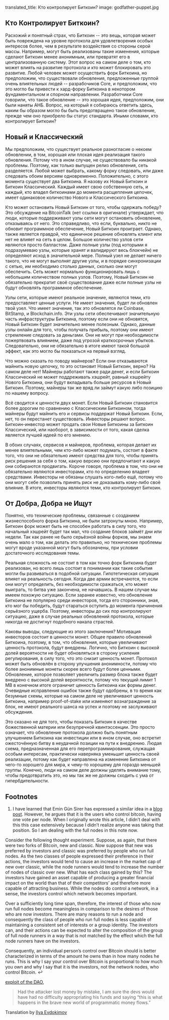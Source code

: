 translated_title: Кто контролирует Биткоин?
image: godfather-puppet.jpg

## Кто Контролирует Биткоин?

Расхожий и понятный страх, что Биткоин -- это вещь, которая может быть повреждена на уровне протокола для удовлетворения особых интересов более, чем в результате воздействия со стороны серой массы. Например, могут быть реализованы такие  изменения, которые сделают Биткоин менее анонимным, или превратят его в централизованную систему. Этот вопрос на самом деле о том, кто может влиять на развитие протокола и кто может блокировать это развитие. Любой человек может осуществить форк Биткоина, но предположим, что существовали обновления, предложенные группой очень влиятельных людей -- разрабочиков Core, и предположим, что это могло бы привести к хард-форку Биткоина в некотором фундаментальном и спорном направлении. Разработчики Core говорили, что такое обновление -- это хорошая идея, предположим, они были наняты АНБ. Вопрос, на который я собираюсь ответить здесь, каким бы образом могло бы быть предотвращено такое обновление, прежде чем оно приобрело бы статус стандарта. Иными словами, кто контролирует Биткоин?

## Новый и Классический

Мы предположим, что существует реальное разногласие о некоем обновлении, в том, хорошая или плохая идея реализация такого обновления. Потому что в ином случае, не существовало бы никакой проблемы. Поэтому, как только выпущен релиз обновления, сеть разделяется. Любой может выбрать, какому форку следовать, или даже следовать обоим версиям одновременно. Положительно, с этого момента существует два Биткоина. Я назову их Новый Биткоин и Биткоин Классический. Каждый имеет свою собственную сеть, и каждый, кто владел биткоинами до момента расщепления цепочек, имеет одинаковое количество Нового и Классического Биткоина.

Кто может остановить Новый Биткоин от того, чтобы одержать победу? Это обсуждение на BitcoinTalk (нет ссылки в оригинале) утверждает, что люди, которые поддерживают узлы сети могут остановить обновление, отказываясь от него. Это справедливо, что если, буквально, никто не обновит программное обеспечение, Новый Биткоин проиграет. Однако, также является правдой, что единичное решение обновлять клиент или нет не влияет на сеть в целом. Большое количество узлов сети являются просто балластом. Даже полные узлы (под которыми я подразумеваю узлы, которые хранят и валидируют весь блокчейн) не определяют исход в значительной мере. Полный узел не делает ничего такого, что не могут выполнят другие узлы, и в порядке синхронизации с сетью, им необходимо столько данных, сколько они могут обеспечить. Сеть может нормально функционировать лишь с небольшим количеством полных узлов. Поэтому, Новый Биткоин не обязательно прекратит своё существование даже если полные узлы не будут обновлять программное обеспечение.

Узлы сети, которые имеют реальное значение, являются теми, кто предоставляет ценные услуги. Не имеет значения, будет ли обновлен твой узел. Что имеет значение, так это обновлятся ли Coinbase, BitStamp, и Blockchain.info. Эти узлы сети обеспечивают значительную часть инфраструктуры Биткоина, поэтому если они не обновятся, Новый Биткоин будет значительно менее полезным. Однако, данные узлы онлайн для того, чтобы получать прибыль, поэтому они имеют стремление следовать за деньгами. Они не могут при необходимости пожертвовать влиянием, даже под угрозой краткосрочных убытков. Следовательно, они не обязательно в итоге имеют такой большой эффект, как это могло бы показаться на первый взгляд.

Что можно сказать по поводу майнеров? Если они отказываются майнить новую цепочку, то это остановит Новый Биткоин, верно? На самом деле нет! Майнеры работают также ради денег, и если Биткоин Классический не может поддреживать хэшрейт, равный хэшрейту Нового Биткоина, они будут вкладывать больше ресурсов в Новый Биткоин. Поэтому, майнеры так же вряд ли займут какую либо позицию по нашему вопросу.

Всё сводится к ценности двух монет. Если Новый Биткоин становится более дорогим по сравнению с Классическим Биткоином, тогда майнеры будут майнить его и сервисы поддержат Новый Биткоин. Если, нет, то он перестанет существовать. Инвесторы решают вопрос. Биткоин-инвестор может продать свои Новые Биткоины за Биткоин Классический, или наоборот, в зависимости от того, какая сделка является лучшей идеей по его мнению.

В обоих случаях, сервисов и майнеров, проблема, которая делает их менее влиятельными, чем кто-либо может подумать, состоит в факте того, что они не обязательно имеют средства для того, чтобы принять риск решения за себя о том, какую версию они предпочитают и какую они собираются продвигать. Короче говоря, проблема в том, что они не обязательно являются инвесторами, кто по определению владеет средствами. Инвесторы не обязаны слушать кого-либо ещё, потому что они могут себе позволить принять риск не доказывать кому-либо своё влияние. В итоге, инвесторы являются теми, кто контролирует Биткоин.

## От Добра, Добра не Ищут

Понятно, что технические проблемы, связанные с созданием жизнеспособного форка Биткоина, не были затронуты мною. Например, Биткоин форк может быть не способен работать в силу того, что начальный хэшрейт будет так мал, что создание блоков займёт дни или недели. Так как ранее не было серьёзной войны форков, мы знаем очень мало о том, как делать это правильно, но технические проблемы могут вроде указанной могут быть обозначены, при условии достаточного исследования темы.

Реальная сложность не состоит в том как точно форк Биткоина будет реализован, но всего лишь состоит в понимании как такие события могли бы развиваться в подобной ситуации. Гипотетическая ситуация влияет на реальность сегодня. Когда две армии встречаются, то если они могут определить, без необходимости сражаться, кто может выиграть, то битва уже закончена, не начавшись. В нашем случае мы имеем похожую ситуацию. Если заранее известно, что обновление Биткоина не популярно среди инвесторов, тогда его сторонники, зная, кто мог бы победить, будут стараться оступить до момента причинения серьёзного ущерба. Поэтому, инвесторы до сих пор контролируют ситуацию, даже в случае реальных обновлений протокола, которые никогда не достигнут подобного накала страстей.

Каковы выводы, следующие из этого заключения? Мотивация инвесторов состоит в ценности монет. Общее правило обновлений Биткоина, поэтому, в том, что обновления, которые увеличивают ценность протокола, будут внедрены. Логично, что Биткоин с высокой долей вероятности не будет обновляться в сторону усиления регулирования, в силу того, что это снизит ценность монет. Протокол может быть обновлён в сторону улучшения анонимности, потому что более анонимные монеты скорее всего будут более ценными. Обновление, которое позволяет увеличить размер блока также будет внедрено с высокой долей вероятности, потому что текущий лимит 1 MB в конечном итоге ограничит ценность Биткоина как формы денег. Очевидные исправления ошибок также будут одобрены, в то время как безумные схемы, которые на самом деле не увеличивают ценность Биткоина, например  proof-of-stake или изменяют вознаграждение за блок, не имеют реального шанса на успех и поэтому не заслуживают обсуждения.

Это сказано не для того, чтобы показать Биткоин в качестве божественной материи или безупречной квинтэссенции. Это просто означает, что обновление протокола должно быть понятным улучшением Биткоина как инвестиции или в ином случае, оно встретит ожесточённую битву в неудачной позиции на пути к внедрению. Людая схема, предназначенная для его перепрограммирования, служащая особым интересам, практически наверняка уменьшит ценность своей реализации, потому как будет направлена на изменение Биткоина от чего-то хорошего для мира, к чему-то хорошему для гораздо меньшей группы. Конечно, люди на самом деле должны уделять внимание тому, чтобы предотвратить это, но мы так же не должны сходить с ума от гипербдительности. 

## Footnotes

   1. I have learned that Emin Gün Sirer has expressed a similar idea in a [blog post](http://hackingdistributed.com/2014/06/19/bitcoin-and-voting-power/). However, he argues that it is the users who control bitcoin, having one vote per node. When I originally wrote this article, I didn’t deal with this this case extensively because I didn’t realize anyone was taking that position. So I am dealing with the full nodes in this note now.

   Consider the following thought experiment. Suppose, as again, that there were two forks of Bitcoin, new and classic. Now suppose that new was preferred by investors and classic was preferred by people who run full nodes. As the two classes of people expressed their preference in their actions, the investors would tend to cause an increase in the market cap of new over classic, while the node runners would tend to increase the number of nodes of classic over new. What has each class gained by this? The investors have gained an asset capable of producing a greater financial impact on the world than that of their competitors’ and therefore more capable of attracting business. While the nodes do control a network, in a sense, the investors control which network becomes important.

   Over a sufficiently long time span, therefore, the interest of those who now run full nodes become meaningless in comparison to the desires of those who are now investors. There are many reasons to run a node and consequently the class of people who run full nodes is less capable of maintaining a consistent set of interests or a group identity. The investors can, and their actions can be expected to alter the composition of the group of full node runners in a way that is not matched by the effect which the full node runners have on the investors.

   Consequently, an individual person’s control over Bitcoin should is better characterized in terms of the amount he owns than in how many nodes he runs. This is why I say your control over Bitcoin is proportional to how much you own and why I say that it is the investors, not the network nodes, who control Bitcoin. ↩


[exploit of the DAO](https://blog.ethereum.org/2016/06/17/critical-update-re-dao-vulnerability/),

> Had the attacker lost money by mistake, I am sure the devs would have had no
> difficulty appropriating his funds and saying “this is what happens in the
> brave new world of programmatic money flows.”





[^1]: I noticed the page setting forth the terms of the DAO has disappeared and
I had to link to it through the Wayback Machine. If I wrote something like
this, I’d be embarrassed too, but jeez guys, don’t make the _1984_ comparisons
so easy. Let me just quote the opening paragraph in full so that people don’t
forget:

    > The terms of The DAO Creation are set forth in the smart contract code
    > existing on the Ethereum blockchain at
    > 0xbb9bc244d798123fde783fcc1c72d3bb8c189413. Nothing in this explanation of
    > terms or in any other document or communication may modify or add any
    > additional obligations or guarantees beyond those set forth in The DAO’s
    > code. Any and all explanatory terms or descriptions are merely offered for
    > educational purposes and do not supercede or modify the express terms of The
    > DAO’s code set forth on the blockchain; to the extent you believe there to
    > be any conflict or discrepancy between the descriptions offered here and the
    > functionality of The DAO’s code at
    > 0xbb9bc244d798123fde783fcc1c72d3bb8c189413, The DAO’s code controls and sets
    > forth all terms of The DAO Creation.

    This is why the DAO exploit was legal. If a bunch of computer code is a
    contract and there’s nothing else to explain what it is intended to do, then
    you can’t just point to some behavior it exhibits and pretend it never
    happened just because you call it a bug.

    I am not saying that the bug in the DAO was not obviously a bug; I am saying
    that similar cases are possible which are not so clear-cut. The devs are
    opening up an endless unresolvable debate by intervening. Ultimately, the only
    way to distinguish between an obvious bug and one which is not so obvious is
    to have some subjective principle embodied in a bunch of specific cases that a
    human has to look at and make a judgement. That’s just the legal system we
    have now and I thought that’s what Ethereum was supposed to avoid. Also, did
    you know that DAO stands for “distributed autonomous organization”? Well
    obviously it’s _not_ that if it needs a central body to fix it every time it
    screws up.

[^2]: Also, don’t take this as a recommendation. Just because I took a risk
does not mean you should.

[^3]: Note that if ETC wins, the miners will have had nothing to do with it.
The miners who chose to mine ETC instead of ETH chose it because it was more
profitable to mine, not because they thought it was better. Thus, the miners
do not control Ethereum. The investors control which fork is more profitable
to mine, and therefore they control the miners.

[^4]: Although Rawls is considered to be more of a socialist and Hayek more of
a libertarian, their philosophies are pretty similar, although I think Hayek's
fits better here because Hayek specifically emphasized the importance of
abstract rules, whereas Rawls is more interested in preventing class interests
from influencing our politics.

    Now note that I’m not saying here that Ethereum investors should necessarily
    be treated like free citizens with certain rights, as we would expect in a
    free society. They choose to buy into Ethereum. I’m saying that they can also
    choose to _sell_ Ethereum, and if they’re not going to be treated like the
    people in charge, why shouldn’t they? It would be perfectly appropriate under
    some circumstances, such as in a MMORPG, to make a centrally managed currency
    with a bunch of overlords who try to ensure everyone has a good experience and
    who ultimately run everything for their own benefit. In that circumstance,
    however, I certainly wouldn’t treat the currency as an investment. I would
    expect the overlords do do all the work and risk of maintaining the value of
    the currency, which would only be possible if they had a steady source of
    revenue from satisfied customers of some actual service they provided. This is
    not something that the Ethereum Foundation does.

[^5]: If the reader is at all familiar with quantum mechanics, this is vaguely
similar to the way that quantum mechanics allows for smooth transitions
between states with different numbers of particles. Physical states can be
superpositions of pure states with different numbers of particles, and the
composition of the physical state can change from something closer to one pure
state to something closer to the other.

Translation by <a href="https://keybase.io/ievdokimov">Ilya Evdokimov</a>
